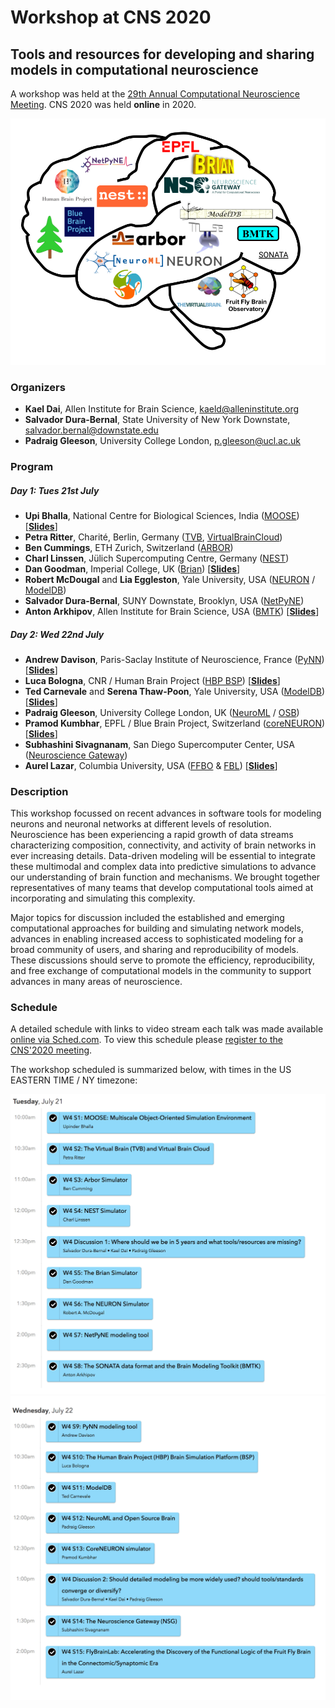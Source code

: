 # Workshop at CNS 2020

## Tools and resources for developing and sharing models in computational neuroscience

A workshop was held at the [29th Annual Computational Neuroscience Meeting](https://www.cnsorg.org/cns-2020). 
CNS 2020 was held **online** in 2020. 

![CNS2020 Workshop](images/cns2020_workshop_logo.png)

### Organizers

- **Kael Dai**, Allen Institute for Brain Science, kaeld@alleninstitute.org 
- **Salvador Dura-Bernal**, State University of New York Downstate, salvador.bernal@downstate.edu
- **Padraig Gleeson**, University College London, p.gleeson@ucl.ac.uk

### Program

##### Day 1: Tues 21st July

- **Upi Bhalla**, National Centre for Biological Sciences, India ([MOOSE](https://moose.ncbs.res.in/))   [[**Slides**](docs/CNS2020/CNS_MOOSE_and_friends.pptx)]
- **Petra Ritter**, Charité, Berlin, Germany ([TVB](https://www.thevirtualbrain.org), [VirtualBrainCloud](https://virtualbraincloud-2020.eu/))
- **Ben Cummings**, ETH Zurich, Switzerland ([ARBOR](https://github.com/arbor-sim/arbor))
- **Charl Linssen**, Jülich Supercomputing Centre, Germany ([NEST](https://nest-simulator.org)) 
- **Dan Goodman**, Imperial College, UK ([Brian](https://briansimulator.org/)) [[**Slides**](docs/CNS2020/Brian.pptx)]
- **Robert McDougal** and **Lia Eggleston**, Yale University, USA ([NEURON](https://neuron.yale.edu/neuron/) / [ModelDB](https://senselab.med.yale.edu/ModelDB)) 
- **Salvador Dura-Bernal**, SUNY Downstate, Brooklyn, USA ([NetPyNE](http://netpyne.org/)) 
- **Anton Arkhipov**, Allen Institute for Brain Science, USA ([BMTK](https://alleninstitute.github.io/bmtk/)) [[**Slides**](docs/CNS2020/CNS_BMTK_Presentation.pptx)]

##### Day 2: Wed 22nd July

- **Andrew Davison**, Paris-Saclay Institute of Neuroscience, France ([PyNN](http://neuralensemble.org/PyNN/)) [[**Slides**](docs/CNS2020/pyNN_cns_2020.pdf)]
- **Luca Bologna**, CNR / Human Brain Project ([HBP BSP](https://www.humanbrainproject.eu/en/brain-simulation/brain-simulation-platform/)) [[**Slides**](docs/CNS2020/Bologna_BSP.pdf)]
- **Ted Carnevale** and **Serena Thaw-Poon**, Yale University, USA ([ModelDB](https://senselab.med.yale.edu/ModelDB)) [[**Slides**](docs/CNS2020/w4_s11_modeldb_carnevale.pdf)]
- **Padraig Gleeson**, University College London, UK ([NeuroML](http://www.neuroml.org) / [OSB](http://www.opensourcebrain.org)) 
- **Pramod Kumbhar**, EPFL / Blue Brain Project, Switzerland ([coreNEURON](https://neuron.yale.edu/neuron/)) [[**Slides**](https://drive.google.com/file/d/1xo-MGWwS4EJVQzKhw3D7mnBlZtDwWaDz/view)]
- **Subhashini Sivagnanam**, San Diego Supercomputer Center, USA ([Neuroscience Gateway](https://www.nsgportal.org))
- **Aurel Lazar**, Columbia University, USA ([FFBO](http://fruitflybrain.org) & [FBL](https://flybrainlab.github.io)) [[**Slides**](docs/CNS2020/lazar_fbl.pdf)]


### Description

This workshop focussed on recent advances in software tools for modeling neurons 
and neuronal networks at different levels of resolution. Neuroscience has been experiencing 
a rapid growth of data streams characterizing composition, connectivity, and activity 
of brain networks in ever increasing details. Data-driven modeling will be essential 
to integrate these multimodal and complex data into predictive simulations to advance our 
understanding of brain function and mechanisms. We brought together representatives of 
many teams that develop computational tools aimed at incorporating and simulating this complexity. 

Major topics for discussion included the established and emerging computational approaches for 
building and simulating network models, advances in enabling increased access to sophisticated 
modeling for a broad community of users, and sharing and reproducibility of models. 
These discussions should serve to promote the efficiency, reproducibility, and free exchange of 
computational models in the community to support advances in many areas of neuroscience.


### Schedule

A detailed schedule with links to video stream each talk was made available [online via Sched.com](https://cns2020online.sched.com/overview/type/Workshop/W04%3A+Tools+and+resources+for+developing+and+sharing+models+in+computational+neuroscience). To view this schedule please [register to the CNS'2020 meeting](https://www.cnsorg.org/cns-2020).

The workshop scheduled is summarized below, with times in the US EASTERN TIME / NY timezone:

![CNS2020 Workshop](images/schedule_day1.png)
![CNS2020 Workshop](images/schedule_day2.png)
